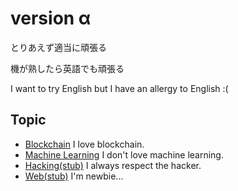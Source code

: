 # version α
とりあえず適当に頑張る

機が熟したら英語でも頑張る

I want to try English but I have an allergy to English :(

## Topic
- [Blockchain](./blockchain/README.md) I love blockchain.
- [Machine Learning](./machinelearning/README.md) I don't love machine learning.
- [Hacking(stub)](./hacking./README.md) I always respect the hacker.
- [Web(stub)](./web/README.md) I'm newbie...                        